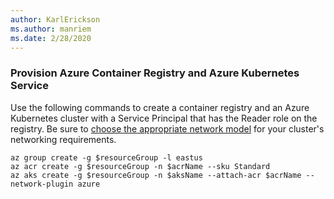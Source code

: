 ```yaml
---
author: KarlErickson
ms.author: manriem
ms.date: 2/28/2020
---
```


### Provision Azure Container Registry and Azure Kubernetes Service

Use the following commands to create a container registry and an Azure Kubernetes cluster with a Service Principal that has the Reader role on the registry. Be sure to [choose the appropriate network model](/azure/aks/operator-best-practices-network#choose-the-appropriate-network-model) for your cluster's networking requirements.

```azurecli
az group create -g $resourceGroup -l eastus
az acr create -g $resourceGroup -n $acrName --sku Standard
az aks create -g $resourceGroup -n $aksName --attach-acr $acrName --network-plugin azure
```
